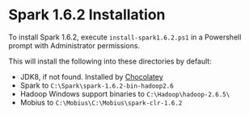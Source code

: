 # Spark 1.6.2 Installation

To install Spark 1.6.2, execute `install-spark1.6.2.ps1` in a Powershell prompt with Administrator permissions.

This will install the following into these directories by default:

* JDK8, if not found. Installed by [Chocolatey](https://chocolatey.org/)
* Spark to `C:\Spark\spark-1.6.2-bin-hadoop2.6`
* Hadoop Windows support binaries to `C:\Hadoop\hadoop-2.6.5\`
* Mobius to `C:\Mobius\C:\Mobius\spark-clr-1.6.2`